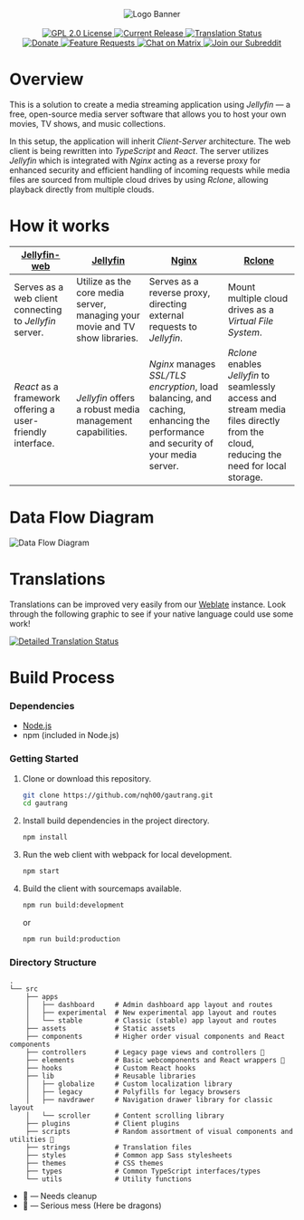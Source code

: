 <p align="center">
<img alt="Logo Banner" src="https://raw.githubusercontent.com/jellyfin/jellyfin-ux/master/branding/SVG/banner-logo-solid.svg?sanitize=true"/>
<br/>
<br/>
<a href="https://github.com/jellyfin/jellyfin-web">
<img alt="GPL 2.0 License" src="https://img.shields.io/github/license/jellyfin/jellyfin-web.svg"/>
</a>
<a href="https://github.com/jellyfin/jellyfin-web/releases">
<img alt="Current Release" src="https://img.shields.io/github/release/jellyfin/jellyfin-web.svg"/>
</a>
<a href="https://translate.jellyfin.org/projects/jellyfin/jellyfin-web/?utm_source=widget">
<img src="https://translate.jellyfin.org/widgets/jellyfin/-/jellyfin-web/svg-badge.svg" alt="Translation Status"/>
</a>
<br/>
<a href="https://opencollective.com/jellyfin">
<img alt="Donate" src="https://img.shields.io/opencollective/all/jellyfin.svg?label=backers"/>
</a>
<a href="https://features.jellyfin.org">
<img alt="Feature Requests" src="https://img.shields.io/badge/fider-vote%20on%20features-success.svg"/>
</a>
<a href="https://matrix.to/#/+jellyfin:matrix.org">
<img alt="Chat on Matrix" src="https://img.shields.io/matrix/jellyfin:matrix.org.svg?logo=matrix"/>
</a>
<a href="https://www.reddit.com/r/jellyfin">
<img alt="Join our Subreddit" src="https://img.shields.io/badge/reddit-r%2Fjellyfin-%23FF5700.svg"/>
</a>
</p>
<h1 align="left">Overview</h1>
<p>
This is a solution to create a media streaming application using <i>Jellyfin</i> — a free, open-source media server software that allows you to host your own movies, TV shows, and music collections.
</p>
<p>
In this setup, the application will inherit <i>Client-Server</i> architecture. The web client is being rewritten into <i>TypeScript</i> and <i>React</i>. The server utilizes <i>Jellyfin</i> which is integrated with <i>Nginx</i> acting as a reverse proxy for enhanced security and efficient handling of incoming requests while media files are sourced from multiple cloud drives by using <i>Rclone</i>, allowing playback directly from multiple clouds.
</p>
<h1 align="left">How it works</h1>

| [Jellyfin-web](https://github.com/jellyfin/jellyfin-web.git) | [Jellyfin](https://jellyfin.org) | [Nginx](https://www.nginx.com) | [Rclone](https://rclone.org) |
| -------- | ----- | ------ | ------ |
| Serves as a web client connecting to _Jellyfin_ server.| Utilize as the core media server, managing your movie and TV show libraries.  | Serves as a reverse proxy, directing external requests to _Jellyfin_. | Mount multiple cloud drives as a _Virtual File System_. |
| _React_ as a framework offering a user-friendly interface. | _Jellyfin_ offers a robust media management capabilities. | _Nginx_ manages _SSL/TLS encryption_, load balancing, and caching, enhancing the performance and security of your media server. | _Rclone_ enables _Jellyfin_ to seamlessly access and stream media files directly from the cloud, reducing the need for local storage. |
<h1 align="left">Data Flow Diagram</h1>
<img src="https://user-images.githubusercontent.com/76725656/280446653-eb8edefd-3e84-4cf5-b611-94169ff6e430.png" alt="Data Flow Diagram" />
<h1 align="left">Translations</h1>
<p>Translations can be improved very easily from our <a href="https://translate.jellyfin.org/projects/jellyfin/jellyfin-web">Weblate</a> instance. Look through the following graphic to see if your native language could use some work!</p>
<a href="https://translate.jellyfin.org/engage/jellyfin/?utm_source=widget">
<img src="https://translate.jellyfin.org/widgets/jellyfin/-/jellyfin-web/multi-auto.svg" alt="Detailed Translation Status" />
</a>
<h1 align="left">Build Process</h1>
<h3 align="left">Dependencies</h3>

- [Node.js](https://nodejs.org/en/download)
- npm (included in Node.js)

<h3 align="left">Getting Started</h3>

1. Clone or download this repository.

   ```sh
   git clone https://github.com/nqh00/gautrang.git
   cd gautrang
   ```

2. Install build dependencies in the project directory.

   ```sh
   npm install
   ```

3. Run the web client with webpack for local development.

   ```sh
   npm start
   ```

4. Build the client with sourcemaps available.

   ```sh
   npm run build:development
   ```

   or

   ```sh
   npm run build:production
   ```
   
<h3 align="left">Directory Structure</h3>

```
.
└── src
    ├── apps
    │   ├── dashboard     # Admin dashboard app layout and routes
    │   ├── experimental  # New experimental app layout and routes
    │   └── stable        # Classic (stable) app layout and routes
    ├── assets            # Static assets
    ├── components        # Higher order visual components and React components
    ├── controllers       # Legacy page views and controllers 🧹
    ├── elements          # Basic webcomponents and React wrappers 🧹
    ├── hooks             # Custom React hooks
    ├── lib               # Reusable libraries
    │   ├── globalize     # Custom localization library
    │   ├── legacy        # Polyfills for legacy browsers
    │   ├── navdrawer     # Navigation drawer library for classic layout
    │   └── scroller      # Content scrolling library
    ├── plugins           # Client plugins
    ├── scripts           # Random assortment of visual components and utilities 🐉
    ├── strings           # Translation files
    ├── styles            # Common app Sass stylesheets
    ├── themes            # CSS themes
    ├── types             # Common TypeScript interfaces/types
    └── utils             # Utility functions
```

- 🧹 &mdash; Needs cleanup
- 🐉 &mdash; Serious mess (Here be dragons)
